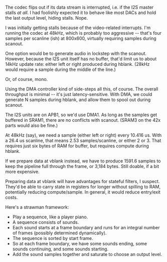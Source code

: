 The codec flips out if its data stream is interrupted, i.e. if the I2S master
stalls *at* *all*.  I had foolishly expected it to behave like most DACs and
hold the last output level, hiding stalls.  Nope.

I was initially getting stalls because of the video-related interrupts.  I'm
running the codec at 48kHz, which is probably too aggressive -- that's four
samples per scanline (ish) at 800x600, virtually requiring samples during
scanout.

One option would be to generate audio in lockstep with the scanout.  However,
because the I2S unit itself has no buffer, that'd limit us to about 14kHz
update rate: either left or right produced during hblank.  (28kHz would require
a sample during the middle of the line.)

Or, of course, mono.

Using the DMA controller kind of side-steps all this, of course.  The overall
throughput is minimal -- it's just latency-sensitive.  With DMA, we could
generate N samples during hblank, and allow them to spool out during scanout.

The I2S units are on APB1, so we'd use DMA1.  As long as the samples get
buffered in SRAM1, there are no conflicts with scanout.  (SRAM3 on the 42x
parts would also be fine.)

At 48kHz (say), we need a sample (either left or right) every 10.416 us.
With a 26.4 us scanline, that means 2.53 samples/scanline, or either 2 or 3.
That requires just six bytes of RAM for buffer, but requires compute during
hblank.

If we prepare data at vblank instead, we have to produce 1591.6 samples to keep
the pipeline full through the frame, or 3,184 bytes.  Still doable, if a bit
more expensive.

Preparing data at vblank will have advantages for stateful filters, I suspect.
They'd be able to carry state in registers for longer without spilling to RAM,
potentially reducing compute/sample.  In general, it would reduce entry/exit
costs.


Here's a strawman framework:

 - Play a sequence, like a player piano.
 - A sequence consists of sounds.
 - Each sound starts at a frame boundary and runs for an integral number of
   frames (possibly determined dynamically).
 - The sequence is sorted by start frame.
 - So at each frame boundary, we have some sounds ending, some sounds
   continuing, and some sounds starting.
 - Add the sound samples together and saturate to choose an output level.


